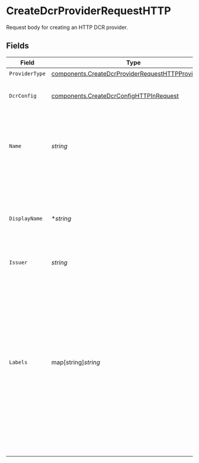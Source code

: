 # CreateDcrProviderRequestHTTP

Request body for creating an HTTP DCR provider.


## Fields

| Field                                                                                                                                                                                                                             | Type                                                                                                                                                                                                                              | Required                                                                                                                                                                                                                          | Description                                                                                                                                                                                                                       | Example                                                                                                                                                                                                                           |
| --------------------------------------------------------------------------------------------------------------------------------------------------------------------------------------------------------------------------------- | --------------------------------------------------------------------------------------------------------------------------------------------------------------------------------------------------------------------------------- | --------------------------------------------------------------------------------------------------------------------------------------------------------------------------------------------------------------------------------- | --------------------------------------------------------------------------------------------------------------------------------------------------------------------------------------------------------------------------------- | --------------------------------------------------------------------------------------------------------------------------------------------------------------------------------------------------------------------------------- |
| `ProviderType`                                                                                                                                                                                                                    | [components.CreateDcrProviderRequestHTTPProviderType](../../models/components/createdcrproviderrequesthttpprovidertype.md)                                                                                                        | :heavy_check_mark:                                                                                                                                                                                                                | N/A                                                                                                                                                                                                                               |                                                                                                                                                                                                                                   |
| `DcrConfig`                                                                                                                                                                                                                       | [components.CreateDcrConfigHTTPInRequest](../../models/components/createdcrconfighttpinrequest.md)                                                                                                                                | :heavy_check_mark:                                                                                                                                                                                                                | Payload to create an HTTP DCR provider.                                                                                                                                                                                           |                                                                                                                                                                                                                                   |
| `Name`                                                                                                                                                                                                                            | *string*                                                                                                                                                                                                                          | :heavy_check_mark:                                                                                                                                                                                                                | The name of the DCR provider. This is used to identify the DCR provider in the Konnect UI.<br/>                                                                                                                                   |                                                                                                                                                                                                                                   |
| `DisplayName`                                                                                                                                                                                                                     | **string*                                                                                                                                                                                                                         | :heavy_minus_sign:                                                                                                                                                                                                                | The display name of the DCR provider. This is used to identify the DCR provider in the Portal UI.<br/>                                                                                                                            |                                                                                                                                                                                                                                   |
| `Issuer`                                                                                                                                                                                                                          | *string*                                                                                                                                                                                                                          | :heavy_check_mark:                                                                                                                                                                                                                | N/A                                                                                                                                                                                                                               |                                                                                                                                                                                                                                   |
| `Labels`                                                                                                                                                                                                                          | map[string]*string*                                                                                                                                                                                                               | :heavy_minus_sign:                                                                                                                                                                                                                | Labels store metadata of an entity that can be used for filtering an entity list or for searching across entity types. <br/><br/>Keys must be of length 1-63 characters, and cannot start with "kong", "konnect", "mesh", "kic", or "_".<br/> | {<br/>"env": "test"<br/>}                                                                                                                                                                                                         |